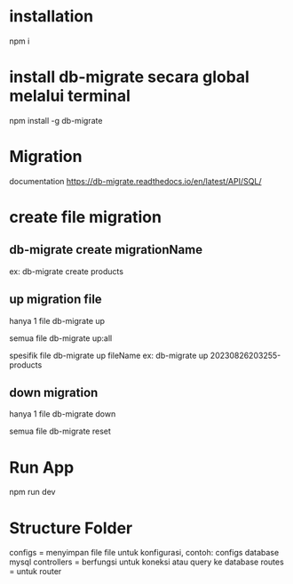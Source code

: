 # installation

npm i

# install db-migrate secara global melalui terminal

npm install -g db-migrate

# Migration

documentation https://db-migrate.readthedocs.io/en/latest/API/SQL/

# create file migration

## db-migrate create migrationName

ex: db-migrate create products

## up migration file

hanya 1 file
db-migrate up

semua file
db-migrate up:all

spesifik file
db-migrate up fileName
ex: db-migrate up 20230826203255-products

## down migration

hanya 1 file
db-migrate down

semua file
db-migrate reset

# Run App

npm run dev

# Structure Folder

configs = menyimpan file file untuk konfigurasi, contoh: configs database mysql
controllers = berfungsi untuk koneksi atau query ke database
routes = untuk router
